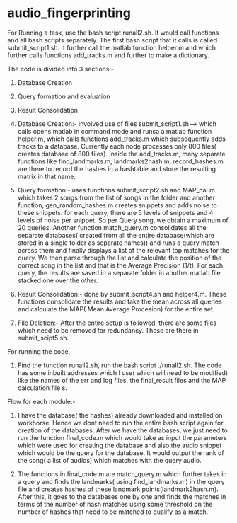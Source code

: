 # audio_fingerprinting

For Running a task, use the bash script runall2.sh. It would call functions and all bash scripts separately. The first bash script that it calls is called
submit_script1.sh. It further call the matlab function helper.m and which further calls functions add_tracks.m and further to make a dictionary.


The code is divided into 3 sections:-
1) Database Creation
2) Query formation and evaluation
3) Result Consolidation


1) Database Creation:- involved use of files submit_script1.sh--> which calls opens matlab in command mode and runsa a matlab function helper.m, which calls functions add_tracks.m which subsequently adds tracks to a database.
 Currently each node processes only 800 files( creates database of 800 files).
 Inside the add_tracks.m, many separate functions like find_landmarks.m, landmarks2hash.m, record_hashes.m are there to record the hashes in a hashtable and store the resulting matrix in that name.
 
 
 2) Query formation:- uses functions submit_script2.sh and MAP_cal.m which takes 2 songs from the list of songs in the folder and another function, gen_random_hashes.m creates snippets and adds noise to these snippets.
 for each query, there are 5 levels of snippets and 4 levels of noise per snippet. So per Query song, we obtain a maximum of 20 queries.
 Another function match_query.m consolidates all the separate databases( created from all the entire database(which are stored in a single folder as separate names)) and runs a query match across them and finally displays a list of 
 the relevant top matches for the query. We then parse through the list and calculate the position of the correct song in the list and that is the Average Precision (1/t).
 For each query, the results are saved in a separate folder in another matlab file stacked one over the other.
 
 3) Result Consolidation:- done by submit_script4.sh and helper4.m. These functions consolidate the results and take the mean across all queries and calculate the MAP( Mean Average Procesion) for the entire set.
 
 4) File Deletion:- After the entire setup is followed, there are some files which need to be removed for redundancy. Those are there in submit_scipt5.sh.
 
 For running the code,
 
 1) Find the function runall2.sh, run the bash script ./runall2.sh. The code has some inbuilt addresses which I use( which will need to be modified) like the names of the err and log files, the final_result files and the MAP calculation file
 s.
 
 
Flow for each module:-

1) I have the database( the hashes) already downloaded and installed on workhorse. Hence we dont need to run the entire bash script again for creation of the databases. After we have the databases, we just need to run the function final_code.m which would take as input the parameters which were used for creating the database and also the audio snippet which would be the query for the database. It would output the rank of the song( a list of audios) which matches with the query audio.

2) The functions in final_code.m are match_query.m which further takes in a query and finds the landmarks( using find_landmarks.m) in the query file and creates hashes of these landmark points(landmark2hash.m). After this, it goes to the databases one by one and finds the matches in terms of the number of hash matches using some threshold on the number of hashes that need to be matched to qualify as a match.

    
